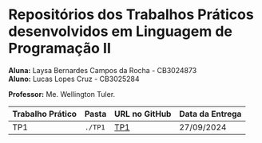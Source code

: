 # Repositórios dos Trabalhos Práticos desenvolvidos em Linguagem de Programação II

**Aluna:** Laysa Bernardes Campos da Rocha - CB3024873  
**Aluno:** Lucas Lopes Cruz - CB3025284 

**Professor:**  Me. Wellington Tuler.


| Trabalho Prático | Pasta    | URL no GitHub                                                      |  Data da Entrega | 
|------------------|----------|--------------------------------------------------------------------|------------------|
| TP1              | `./TP1`  | [TP1](https://github.com/Laysabernardes/IFSP_4_LPR2/tree/main/TP1) | 27/09/2024       |
